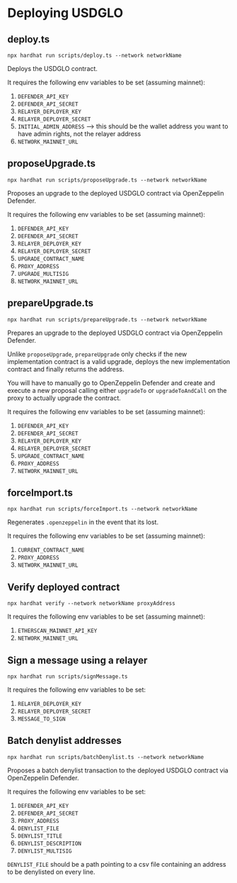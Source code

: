 # Deploying USDGLO

## deploy.ts

`npx hardhat run scripts/deploy.ts --network networkName`

Deploys the USDGLO contract.

It requires the following env variables to be set (assuming mainnet):

1. `DEFENDER_API_KEY`
2. `DEFENDER_API_SECRET`
3. `RELAYER_DEPLOYER_KEY`
4. `RELAYER_DEPLOYER_SECRET`
5. `INITIAL_ADMIN_ADDRESS` --> this should be the wallet address you want to have admin rights, not the relayer address
6. `NETWORK_MAINNET_URL`

## proposeUpgrade.ts

`npx hardhat run scripts/proposeUpgrade.ts --network networkName`

Proposes an upgrade to the deployed USDGLO contract via OpenZeppelin Defender.

It requires the following env variables to be set (assuming mainnet):

1. `DEFENDER_API_KEY`
2. `DEFENDER_API_SECRET`
3. `RELAYER_DEPLOYER_KEY`
4. `RELAYER_DEPLOYER_SECRET`
5. `UPGRADE_CONTRACT_NAME`
6. `PROXY_ADDRESS`
7. `UPGRADE_MULTISIG`
8. `NETWORK_MAINNET_URL`

## prepareUpgrade.ts

`npx hardhat run scripts/prepareUpgrade.ts --network networkName`

Prepares an upgrade to the deployed USDGLO contract via OpenZeppelin Defender.

Unlike `proposeUpgrade`, `prepareUpgrade` only checks if the new implementation contract is a valid upgrade, deploys the new implementation contract and finally returns the address.

You will have to manually go to OpenZeppelin Defender and create and execute a new proposal calling either `upgradeTo` or `upgradeToAndCall` on the proxy to actually upgrade the contract.

It requires the following env variables to be set (assuming mainnet):

1. `DEFENDER_API_KEY`
2. `DEFENDER_API_SECRET`
3. `RELAYER_DEPLOYER_KEY`
4. `RELAYER_DEPLOYER_SECRET`
5. `UPGRADE_CONTRACT_NAME`
6. `PROXY_ADDRESS`
7. `NETWORK_MAINNET_URL`

## forceImport.ts

`npx hardhat run scripts/forceImport.ts --network networkName`

Regenerates `.openzeppelin` in the event that its lost.

It requires the following env variables to be set (assuming mainnet):

1. `CURRENT_CONTRACT_NAME`
2. `PROXY_ADDRESS`
3. `NETWORK_MAINNET_URL`

## Verify deployed contract

`npx hardhat verify --network networkName proxyAddress`

It requires the following env variables to be set (assuming mainnet):

1. `ETHERSCAN_MAINNET_API_KEY`
2. `NETWORK_MAINNET_URL`

## Sign a message using a relayer

`npx hardhat run scripts/signMessage.ts`

It requires the following env variables to be set:

1. `RELAYER_DEPLOYER_KEY`
2. `RELAYER_DEPLOYER_SECRET`
3. `MESSAGE_TO_SIGN`

## Batch denylist addresses

`npx hardhat run scripts/batchDenylist.ts --network networkName`

Proposes a batch denylist transaction to the deployed USDGLO contract via OpenZeppelin Defender.

It requires the following env variables to be set:

1. `DEFENDER_API_KEY`
2. `DEFENDER_API_SECRET`
3. `PROXY_ADDRESS`
4. `DENYLIST_FILE`
5. `DENYLIST_TITLE`
6. `DENYLIST_DESCRIPTION`
7. `DENYLIST_MULTISIG`

`DENYLIST_FILE` should be a path pointing to a csv file containing an address to be denylisted on every line.
